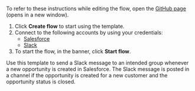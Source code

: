 To refer to these instructions while editing the flow, open the [GitHub page](https://github.com/ot4i/app-connect-templates/tree/main/resources/markdown/Send%20a%20Slack%20message%20when%20a%20new%20Salesforce%20opportunity%20is%20created%20for%20a%20new%20customer%20that%20has%20been%20closed.yaml_instructions.md) (opens in a new window).

1. Click **Create flow** to start using the template.
2. Connect to the following accounts by using your credentials:
   - [Salesforce](https://www.ibm.com/docs/en/app-connect/containers_cd?topic=apps-salesforce)
   - [Slack](https://www.ibm.com/docs/en/app-connect/containers_cd?topic=apps-slack) 
3. To start the flow, in the banner, click **Start flow**.


Use this template to send a Slack message to an intended group whenever a new opportunity is created in Salesforce. The Slack message is posted in a channel if the opportunity is created for a new customer and the opportunity status is closed.




